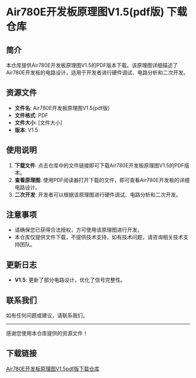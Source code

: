 # Air780E开发板原理图V1.5(pdf版) 下载仓库

## 简介

本仓库提供Air780E开发板原理图V1.5的PDF版本下载。该原理图详细描述了Air780E开发板的电路设计，适用于开发者进行硬件调试、电路分析和二次开发。

## 资源文件

- **文件名**: Air780E开发板原理图V1.5(pdf版)
- **文件格式**: PDF
- **文件大小**: [文件大小]
- **版本**: V1.5

## 使用说明

1. **下载文件**: 点击仓库中的文件链接即可下载Air780E开发板原理图V1.5的PDF版本。
2. **查看原理图**: 使用PDF阅读器打开下载的文件，即可查看Air780E开发板的详细电路设计。
3. **二次开发**: 开发者可以根据该原理图进行硬件调试、电路分析和二次开发。

## 注意事项

- 请确保您已获得合法授权，方可使用该原理图进行开发。
- 本仓库仅提供文件下载，不提供技术支持，如有技术问题，请咨询相关技术支持团队。

## 更新日志

- **V1.5**: 更新了部分电路设计，优化了信号完整性。

## 联系我们

如有任何问题或建议，请联系我们。

---

感谢您使用本仓库提供的资源文件！

## 下载链接

[Air780E开发板原理图V1.5pdf版下载仓库](https://pan.quark.cn/s/27d64dd897d6)